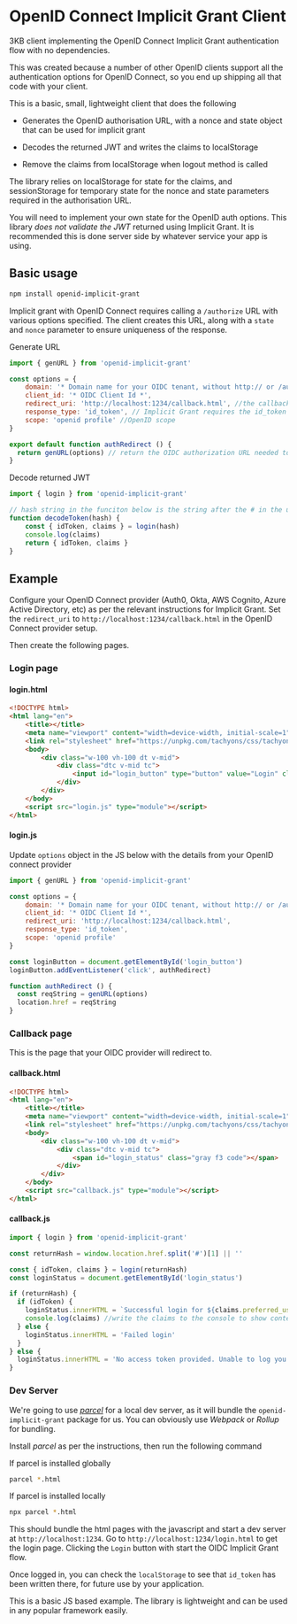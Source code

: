 # OpenID Connect Implicit Grant Client

3KB client implementing the OpenID Connect Implicit Grant authentication flow with no dependencies.

This was created because a number of other OpenID clients support all the authentication options for OpenID Connect, so you end up shipping all that code with your client. 

This is a basic, small, lightweight client that does the following

- Generates the OpenID authorisation URL, with a nonce and state object that can   be used for implicit grant

- Decodes the returned JWT and writes the claims to localStorage

- Remove the claims from localStorage when logout method is called

The library relies on localStorage for state for the claims, and sessionStorage for temporary state for the nonce and state parameters required in the authorisation URL.

You will need to implement your own state for the OpenID auth options. This library *does not validate the JWT* returned using Implicit Grant. It is recommended this is done server side by whatever service your app is using.

## Basic usage

```sh
npm install openid-implicit-grant
```

Implicit grant with OpenID Connect requires calling a `/authorize` URL with various options specified. The client creates this URL, along with a `state` and `nonce` parameter to ensure uniqueness of the response.

Generate URL

```js
import { genURL } from 'openid-implicit-grant'

const options = {
    domain: '* Domain name for your OIDC tenant, without http:// or /authorize *',
    client_id: '* OIDC Client Id *', 
    redirect_uri: 'http://localhost:1234/callback.html', //the callback URL the OIDC connect provider redirects to.
    response_type: 'id_token', // Implicit Grant requires the id_token response type
    scope: 'openid profile' //OpenID scope
}

export default function authRedirect () {
  return genURL(options) // return the OIDC authorization URL needed to authenticate the client.
}
```

Decode returned JWT

```js
import { login } from 'openid-implicit-grant'

// hash string in the funciton below is the string after the # in the url returned by the OIDC provider. It must not include #.
function decodeToken(hash) { 
    const { idToken, claims } = login(hash)
    console.log(claims) 
    return { idToken, claims }
}
```

## Example

Configure your OpenID Connect provider (Auth0, Okta, AWS Cognito, Azure Active Directory, etc) as per the relevant instructions for Implicit Grant. Set the `redirect_uri` to `http://localhost:1234/callback.html` in the OpenID Connect provider setup.

Then create the following pages. 

### Login page

#### login.html

```html
<!DOCTYPE html>
<html lang="en">
    <title></title>
    <meta name="viewport" content="width=device-width, initial-scale=1">
    <link rel="stylesheet" href="https://unpkg.com/tachyons/css/tachyons.min.css">
    <body>
        <div class="w-100 vh-100 dt v-mid">
            <div class="dtc v-mid tc">
                <input id="login_button" type="button" value="Login" class="pointer grow ph4 pv3 no-underline ba br2 b--transparent bg-navy white f4 avenir">
            </div>
        </div>
    </body>
    <script src="login.js" type="module"></script>
</html>
```

#### login.js

Update `options` object in the JS below with the details from your OpenID connect provider

```js
import { genURL } from 'openid-implicit-grant'

const options = {
    domain: '* Domain name for your OIDC tenant, without http:// or /authorize *',
    client_id: '* OIDC Client Id *',
    redirect_uri: 'http://localhost:1234/callback.html',
    response_type: 'id_token',
    scope: 'openid profile'
}

const loginButton = document.getElementById('login_button')
loginButton.addEventListener('click', authRedirect)

function authRedirect () {
  const reqString = genURL(options)
  location.href = reqString
}
```

### Callback page

This is the page that your OIDC provider will redirect to.

#### callback.html

```html
<!DOCTYPE html>
<html lang="en">
    <title></title>
    <meta name="viewport" content="width=device-width, initial-scale=1">
    <link rel="stylesheet" href="https://unpkg.com/tachyons/css/tachyons.min.css">
    <body>
        <div class="w-100 vh-100 dt v-mid">
            <div class="dtc v-mid tc">
                <span id="login_status" class="gray f3 code"></span>
            </div>
        </div>
    </body>
    <script src="callback.js" type="module"></script>
</html>
```

#### callback.js

```js
import { login } from 'openid-implicit-grant'

const returnHash = window.location.href.split('#')[1] || ''

const { idToken, claims } = login(returnHash)
const loginStatus = document.getElementById('login_status')

if (returnHash) {
  if (idToken) {
    loginStatus.innerHTML = `Successful login for ${claims.preferred_username}`
    console.log(claims) //write the claims to the console to show contents
  } else {
    loginStatus.innerHTML = 'Failed login'
  }
} else {
  loginStatus.innerHTML = 'No access token provided. Unable to log you in.'
}
```

### Dev Server

We're going to use [*parcel*](https://parceljs.org) for a local dev server, as it will bundle the `openid-implicit-grant` package for us. You can obviously use *Webpack* or *Rollup* for bundling.

Install *parcel* as per the instructions, then run the following command

If parcel is installed globally

```sh
parcel *.html
```

If parcel is installed locally

```sh
npx parcel *.html
```

This should bundle the html pages with the javascript and start a dev server at `http://localhost:1234`. Go to `http://localhost:1234/login.html` to get the login page. Clicking the `Login` button with start the OIDC Implicit Grant flow.

Once logged in, you can check the `localStorage` to see that `id_token` has been written there, for future use by your application.

This is a basic JS based example. The library is lightweight and can be used in any popular framework easily.
